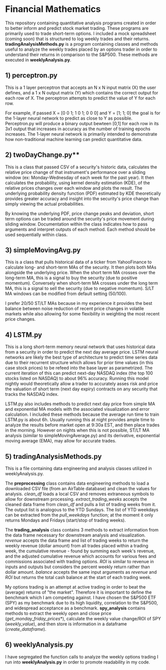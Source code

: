 # Financial Mathematics 

This repository containing quantitative analysis programs created in order to better inform and predict stock market trading. These programs are primarily used to trade short-term options. I included a mock spreadsheet (coming soon) that is structured to log weekly trades and their returns. **tradingAnalysisMethods.py** is a program containing classes and methods useful to analyze the weekly trades placed by an options trader in order to understand their returns in comparison to the S&P500. These methods are executed in **weeklyAnalysis.py**. 

## 1) perceptron.py
This is a 1 layer perceptron that accepts an N x N input matrix (X) the user defines, and a 1 x N output matrix (Y) which contains the correct output for each row of X. The perceptron attempts to predict the value of Y for each row. 

For example, if passed X = [0 0 1; 1 0 1; 0 0 0] and Y = [1; 1; 0] the goal is for the 1-layer neural network to predict as close to Y as possible. Perceptron.py will produce a binary output bewteen [0,1] for each row in its 3x1 output that increases in accuracy as the number of training epochs increases. The 1-layer neural network is primarily intended to demonstrate how non-traditional machine learning can predict quantitative data.  
## 2) twoDayChange.py**
This is a class that passed CSV of a security's historic data, calculates the relative price change of that instrument's performance over a sliding window (ex: Monday-Wednesday of each week for the past year). It then calculates the probability, using kernel density estimation (KDE), of the relative prices changes over each window and plots the result. The underlying probability density function (PDF) estimated by KDE theoretically provides greater accuracy and insight into the security's price change than simply viewing the actual probabilities. 
    
By knowing the underlying PDF, price change peaks and deviation, short term options can be traded around the security's price movement during sliding window. Documentation within the class indicates how to pass arguments and interpret outputs of each method. Each method should be used sequentially within class. 
## 3) simpleMovingAvg.py 
This is a class that pulls historical data of a ticker from YahooFinance to calculate long- and short-term MAs of the security. It then plots both MAs alongside the underlying price. When the short term MA crosses over the long-term MA, this is a signal to buy the security (due to positive momentum). Conversely when short-term MA crosses under the long term MA, this is a signal to sell the security (due to negative momentum). S/LT MA windows can be modified from default setting (50/100). 

I prefer 20/50 ST/LT MAs because in my experience it provides the best balance between noise reduction of recent price changes in volatile markets while also allowing for some flexibility in weighting the most recent price changes. 
## 4) LSTM.py 
This is a long short-term memory neural network that uses historical data from a security in order to predict the next day average price. LSTM neural networks are likely the best type of architecture to predict time series data due to their recurrent structure which allows for prior time values (in this case stock prices) to be refeed into the base layer as parametrized. The current iteration of this can predict next-day NASDAQ index (the top 100 stocks listed on NASDAQ) to about 96% accuracy. Running this model nightly would theoretically allow a trader to accurately asses risk and price the valuation of short term (next day expiry) contracts on any security that tracks the NASDAQ index.  
    
LSTM.py also includes methods to predict next day price from simple MA and exponential MA models with the associated visualization and error calculation. I included these methods because the average run time to train LSTM.py is about 6h. Usually running this at night provides ample time to analyze the results before market open at 9:30a EST, and then place trades in the morning. However on nights when this is not possible, ST/LT MA analysis (similar to simpleMovingAverage.py) and its derivative, exponential moving average (EMA), may allow for accurate trades. 
## 5) tradingAnalysisMethods.py 
This is a file containing data engineering and analysis classes utilized in weeklyAnalysis.py. 
 
The **preprocessing** class contains data engineering methods to load a downloaded CSV file (from an AirTable database) and clean the values for analysis. *clean_df* loads a local CSV and removes extraneous symbols to allow for downstream processing. *extract_trading_weeks* accepts the cleaned data frame from *clean_df* and pulls a list of trading weeks from it. The output list is analogous to the YTD Sundays. The list of YTD weekdays can be extracted from the *pull_weekdays* function; at the moment it only returns Mondays and Fridays (start/stop of trading weeks). 
 
The **trading_analysis** class contains 3 methods to extract information from the data frame necessary for downstream analysis and visualization. *revenue* accepts the data frame and list of trading weeks to return the weekly revenue (dollar amount) from all trades placed within a trading week, the cumulative revenue - found by summing each week's revenue, and the adjusted cumulative revenue which accounts for various fees and commissions associated with trading options. *ROI* is similar to revenue in inputs and outputs but considers the percent weekly return rather than dollar amount. *balance* accepts the same input arguments as *revenue* and *ROI* but returns the total cash balance at the start of each trading week. 
 
My options trading is an attempt at active trading in order to beat the (average) returns of "the market". Therefore it is important to define the benchmark which I am competing against. I have chosen the S&P500 ETF (SPY) as my benchmark due to its high liquidity, correlation to the S&P500, and widespread acceptance as a benchmark. **spy_analysis** contains methods to extract the weekly open and close price (*get_monday_friday_prices**), calculate the weekly value change/ROI of SPY (*weekly_value*), and then store is information in a dataframe (*create_dataframe*). 
## 6) weeklyAnalysis.py 
I have segregated the function calls to analyze the weekly options trading I run into **weeklyAnalysis.py** in order to promote readability in my code.  
 
    
